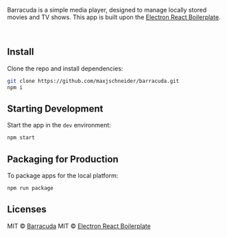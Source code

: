 <p>
  Barracuda is a simple media player, designed to manage locally stored movies and TV shows. This app is built upon the <a href="https://github.com/electron-react-boilerplate/electron-react-boilerplate">Electron React Boilerplate</a>.
</p>

<br>

## Install

Clone the repo and install dependencies:

```bash
git clone https://github.com/maxjschneider/barracuda.git
npm i
```
## Starting Development

Start the app in the `dev` environment:

```bash
npm start
```

## Packaging for Production

To package apps for the local platform:

```bash
npm run package
```

## Licenses

MIT © [Barracuda](https://github.com/maxjschneider/barracuda)
MIT © [Electron React Boilerplate](https://github.com/electron-react-boilerplate/electron-react-boilerplate)